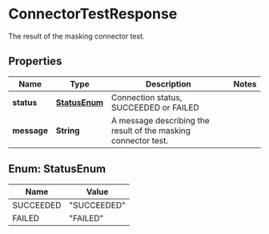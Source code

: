 

# ConnectorTestResponse

The result of the masking connector test.

## Properties

Name | Type | Description | Notes
------------ | ------------- | ------------- | -------------
**status** | [**StatusEnum**](#StatusEnum) | Connection status, SUCCEEDED or FAILED | 
**message** | **String** | A message describing the result of the masking connector test. | 



## Enum: StatusEnum

Name | Value
---- | -----
SUCCEEDED | &quot;SUCCEEDED&quot;
FAILED | &quot;FAILED&quot;



